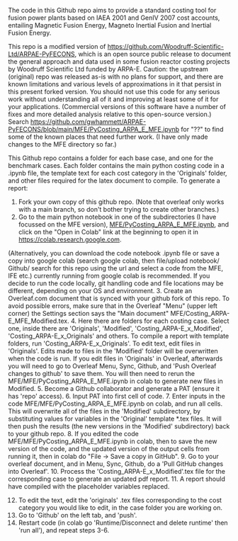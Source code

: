 The code in this Github repo aims to provide a standard costing tool for fusion power plants based on IAEA 2001 and GenIV 2007 cost accounts, entailing Magnetic Fusion Energy, Magneto Inertial Fusion and Inertial Fusion Energy.  

This repo is a modified version of https://github.com/Woodruff-Scientific-Ltd/ARPAE-PyFECONS, which is an open source public release to document the general approach and data used in some fusion reactor costing projects by Woodruff Scientific Ltd funded by ARPA-E. Caution: the upstream (original) repo was released as-is with no plans for support, and there are known limitations and various levels of approximations in it that persist in this present forked version. You should not use this code for any serious work without understanding all of it and improving at least some of it for your applications. (Commercial versions of this software have a number of fixes and more detailed analysis relative to this open-source version.) Search https://github.com/gwhammett/ARPAE-PyFECONS/blob/main/MFE/PyCosting_ARPA_E_MFE.ipynb for "??" to find some of the known places that need further work. (I have only made changes to the MFE directory so far.)

This Github repo contains a folder for each base case, and one for the benchmark cases. Each folder contains the main python costing code in a .ipynb file, the template text for each cost category in the 'Originals' folder, and other files required for the latex document to compile. To generate a report:

1. Fork your own copy of this github repo.  (Note that overleaf only works with a main branch, so don't bother trying to create other branches.)
2. Go to the main python notebook in one of the subdirectories (I have focussed on the MFE version), [MFE/PyCosting_ARPA_E_MFE.ipynb](MFE/PyCosting_ARPA_E_MFE.ipynb), and click on the "Open in Colab" link at the beginning to open it in https://colab.research.google.com.

(Alternatively, you can download the code notebook .ipynb file or save a copy into google colab (search google colab, then file/upload notebook/ Github/ search for this repo using the url and select a code from the MFE, IFE etc.) currently running from google colab is recommended. If you decide to run the code locally, git handling code and file locations may be different, depending on your OS and environment.
3. Create an Overleaf.com document that is synced with your github fork of this repo.  To avoid possible errors, make sure that in the Overleaf "Menu" (upper left corner) the Settings section says the "Main document" MFE/Costing_ARPA-E_MFE_Modified.tex.
4. Here there are folders for each costing case. Select one, inside there are 'Originals', 'Modified', 'Costing_ARPA-E_x_Modified', 'Costing_ARPA-E_x_Originals' and others. To compile a report with template folders, run 'Costing_ARPA-E_x_Originals'. To edit text, edit files in 'Originals'. Edits made to files in the 'Modified' folder will be overwritten when the code is run.  If you edit files in 'Originals' in Overleaf, afterwards you will need to go to Overleaf Menu, Sync, Github, and 'Push Overleaf changes to github' to save them.  You will then need to rerun the MFE/MFE/PyCosting_ARPA_E_MFE.ipynb in colab to generate new files in Modified.
5. Become a Github collaborator and generate a PAT (ensure it has 'repo' access).
6. Input PAT into first cell of code.
7. Enter inputs in the code MFE/MFE/PyCosting_ARPA_E_MFE.ipynb on colab, and run all cells. This will overwrite all of the files in the 'Modified' subdirectory, by substituting values for variables in the 'Original' template *.tex files.  It will then push the results (the new versions in the 'Modified' subdirectory) back to your github repo.
8. If you edited the code MFE/MFE/PyCosting_ARPA_E_MFE.ipynb in colab, then to save the new version of the code, and the updated version of the output cells from running it, then in colab do "File -> Save a copy in GitHub".
9. Go to your overleaf document, and in Menu, Sync, Github, do a 'Pull GitHub changes into Overleaf'.
10. Process the 'Costing_ARPA-E_x_Modified'.tex file for the corresponding case to generate an updated pdf report.
11. A report should have compiled with the placeholder variables replaced.

12. To edit the text, edit the 'originals' .tex files corresponding to the cost category you would like to edit, in the case folder you are working on.
13. Go to 'Github' on the left tab, and 'push'.
14. Restart code (in colab go 'Runtime/Disconnect and delete runtime' then 'run all'), and repeat steps 3-6.
